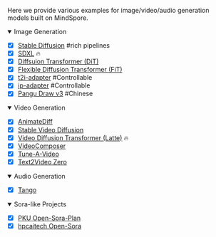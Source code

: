 Here we provide various examples for image/video/audio generation models built on MindSpore.

<details open markdown>
<summary> Image Generation </summary>

- [x] [Stable Diffusion](stable_diffusion_v2/README.md) #rich pipelines
- [x] [SDXL](stable_diffusion_xl/README.md)  🔥
- [x] [Diffsuion Transformer (DiT)](dit/README.md)
- [x] [Flexible Diffusion Transformer (FiT)](fit/README.md)
- [x] [t2i-adapter](t2i_adapter/README.md) #Controllable
- [x] [ip-adapter](ip_adapter/README.md) #Controllable
- [x] [Pangu Draw v3](pangu_draw_v3/README.md) #Chinese

</details>


<details open markdown>
<summary> Video Generation </summary>

- [x] [AnimateDiff](animatediff/README.md)
- [x] [Stable Video Diffusion](svd/README.md)
- [x] [Video Diffusion Transformer (Latte)](latte/README.md) 🔥
- [x] [VideoComposer](videocomposer/README.md)
- [x] [Tune-A-Video](tuneavideo/README.md)
- [x] [Text2Video Zero](text2video_zero/README.md)

</details>


<details open markdown>
<summary> Audio Generation </summary>

- [x] [Tango](tango/README.md)

</details>


<details open markdown>
<summary> Sora-like Projects</summary>

- [x] [PKU Open-Sora-Plan](opensora_pku/README.md)
- [x] [hpcaitech Open-Sora](opensora_hpcai/README.md)

</details>
